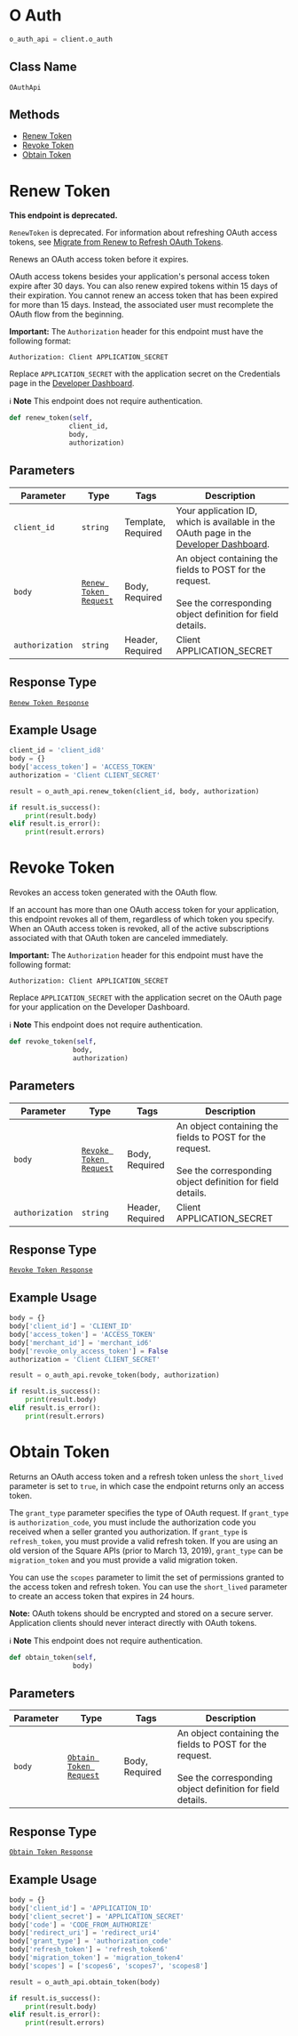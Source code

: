 # O Auth

```python
o_auth_api = client.o_auth
```

## Class Name

`OAuthApi`

## Methods

* [Renew Token](../../doc/api/o-auth.md#renew-token)
* [Revoke Token](../../doc/api/o-auth.md#revoke-token)
* [Obtain Token](../../doc/api/o-auth.md#obtain-token)


# Renew Token

**This endpoint is deprecated.**

`RenewToken` is deprecated. For information about refreshing OAuth access tokens, see
[Migrate from Renew to Refresh OAuth Tokens](../../https://developer.squareup.com/docs/oauth-api/migrate-to-refresh-tokens).

Renews an OAuth access token before it expires.

OAuth access tokens besides your application's personal access token expire after 30 days.
You can also renew expired tokens within 15 days of their expiration.
You cannot renew an access token that has been expired for more than 15 days.
Instead, the associated user must recomplete the OAuth flow from the beginning.

__Important:__ The `Authorization` header for this endpoint must have the
following format:

```
Authorization: Client APPLICATION_SECRET
```

Replace `APPLICATION_SECRET` with the application secret on the Credentials
page in the [Developer Dashboard](../../https://developer.squareup.com/apps).

:information_source: **Note** This endpoint does not require authentication.

```python
def renew_token(self,
               client_id,
               body,
               authorization)
```

## Parameters

| Parameter | Type | Tags | Description |
|  --- | --- | --- | --- |
| `client_id` | `string` | Template, Required | Your application ID, which is available in the OAuth page in the [Developer Dashboard](../../https://developer.squareup.com/apps). |
| `body` | [`Renew Token Request`](../../doc/models/renew-token-request.md) | Body, Required | An object containing the fields to POST for the request.<br><br>See the corresponding object definition for field details. |
| `authorization` | `string` | Header, Required | Client APPLICATION_SECRET |

## Response Type

[`Renew Token Response`](../../doc/models/renew-token-response.md)

## Example Usage

```python
client_id = 'client_id8'
body = {}
body['access_token'] = 'ACCESS_TOKEN'
authorization = 'Client CLIENT_SECRET'

result = o_auth_api.renew_token(client_id, body, authorization)

if result.is_success():
    print(result.body)
elif result.is_error():
    print(result.errors)
```


# Revoke Token

Revokes an access token generated with the OAuth flow.

If an account has more than one OAuth access token for your application, this
endpoint revokes all of them, regardless of which token you specify. When an
OAuth access token is revoked, all of the active subscriptions associated
with that OAuth token are canceled immediately.

__Important:__ The `Authorization` header for this endpoint must have the
following format:

```
Authorization: Client APPLICATION_SECRET
```

Replace `APPLICATION_SECRET` with the application secret on the OAuth
page for your application on the Developer Dashboard.

:information_source: **Note** This endpoint does not require authentication.

```python
def revoke_token(self,
                body,
                authorization)
```

## Parameters

| Parameter | Type | Tags | Description |
|  --- | --- | --- | --- |
| `body` | [`Revoke Token Request`](../../doc/models/revoke-token-request.md) | Body, Required | An object containing the fields to POST for the request.<br><br>See the corresponding object definition for field details. |
| `authorization` | `string` | Header, Required | Client APPLICATION_SECRET |

## Response Type

[`Revoke Token Response`](../../doc/models/revoke-token-response.md)

## Example Usage

```python
body = {}
body['client_id'] = 'CLIENT_ID'
body['access_token'] = 'ACCESS_TOKEN'
body['merchant_id'] = 'merchant_id6'
body['revoke_only_access_token'] = False
authorization = 'Client CLIENT_SECRET'

result = o_auth_api.revoke_token(body, authorization)

if result.is_success():
    print(result.body)
elif result.is_error():
    print(result.errors)
```


# Obtain Token

Returns an OAuth access token and a refresh token unless the
`short_lived` parameter is set to `true`, in which case the endpoint
returns only an access token.

The `grant_type` parameter specifies the type of OAuth request. If
`grant_type` is `authorization_code`, you must include the authorization
code you received when a seller granted you authorization. If `grant_type`
is `refresh_token`, you must provide a valid refresh token. If you are using
an old version of the Square APIs (prior to March 13, 2019), `grant_type`
can be `migration_token` and you must provide a valid migration token.

You can use the `scopes` parameter to limit the set of permissions granted
to the access token and refresh token. You can use the `short_lived` parameter
to create an access token that expires in 24 hours.

__Note:__ OAuth tokens should be encrypted and stored on a secure server.
Application clients should never interact directly with OAuth tokens.

:information_source: **Note** This endpoint does not require authentication.

```python
def obtain_token(self,
                body)
```

## Parameters

| Parameter | Type | Tags | Description |
|  --- | --- | --- | --- |
| `body` | [`Obtain Token Request`](../../doc/models/obtain-token-request.md) | Body, Required | An object containing the fields to POST for the request.<br><br>See the corresponding object definition for field details. |

## Response Type

[`Obtain Token Response`](../../doc/models/obtain-token-response.md)

## Example Usage

```python
body = {}
body['client_id'] = 'APPLICATION_ID'
body['client_secret'] = 'APPLICATION_SECRET'
body['code'] = 'CODE_FROM_AUTHORIZE'
body['redirect_uri'] = 'redirect_uri4'
body['grant_type'] = 'authorization_code'
body['refresh_token'] = 'refresh_token6'
body['migration_token'] = 'migration_token4'
body['scopes'] = ['scopes6', 'scopes7', 'scopes8']

result = o_auth_api.obtain_token(body)

if result.is_success():
    print(result.body)
elif result.is_error():
    print(result.errors)
```

